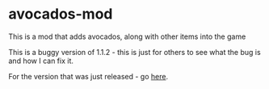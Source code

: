 # avocados-mod
This is a mod that adds avocados, along with other items into the game

This is a buggy version of 1.1.2 - this is just for others to see what the bug is and how I can fix it.

For the version that was just released - go [here](https://www.curseforge.com/minecraft/mc-mods/the-avocados-mod).

